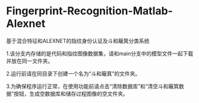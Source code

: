 # Fingerprint-Recognition-Matlab-Alexnet
基于混合特征和ALEXNET的指纹身份认证及斗和簸箕分类系统

1.该分支内存储的是代码和指纹图像数据集，请和main分支中的模型文件一起下载并放在同一文件夹。

2.运行前请在同目录下创建一个名为“斗和簸箕”的文件夹。

3.为确保程序运行正常，在使用功能前请点击“清除数据库”和“清空斗和簸箕数据”按钮，生成空数据库和储存过程图像的空文件夹。
